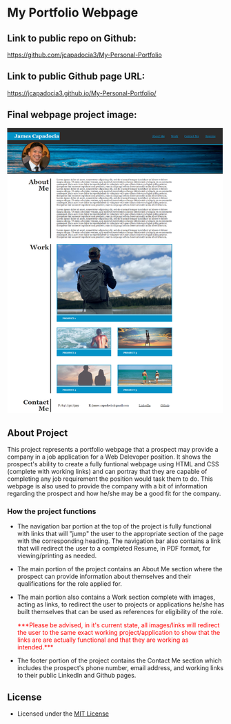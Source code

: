 # My Portfolio Webpage

## Link to public repo on Github:

https://github.com/jcapadocia3/My-Personal-Portfolio

## Link to public Github page URL:

https://jcapadocia3.github.io/My-Personal-Portfolio/

## Final webpage project image:

<img src="./assets/images/finalproduct.png" alt="Final product" width="500"/>

## About Project

This project represents a portfolio webpage that a prospect may provide a company in a job application for a Web Delevoper position. It shows the prospect's ability to create a fully funtional webpage using HTML and CSS (complete with working links) and can portray that they are capable of completing any job requirement the position would task them to do. This webpage is also used to provide the company with a bit of information regarding the prospect and how he/she may be a good fit for the company.

### How the project functions

- The navigation bar portion at the top of the project is fully functional with links that will "jump" the user to the appropriate section of the page with the corresponding heading. The navigation bar also contains a link that will redirect the user to a completed Resume, in PDF format, for viewing/printing as needed.

- The main portion of the project contains an About Me section where the prospect can provide information about themselves and their qualifications for the role applied for.

- The main portion also contains a Work section complete with images, acting as links, to redirect the user to projects or applications he/she has built themselves that can be used as references for eligibility of the role.
    
    <p style="color: red"> ***Please be advised, in it's current state, all images/links will redirect the user to the same exact working project/application to show that the links are are actually functional and that they are working as intended.*** </p>

- The footer portion of the project contains the Contact Me section which includes the prospect's phone number, email address, and working links to their public LinkedIn and Github pages.

## License
- Licensed under the [MIT License](LICENSE)
